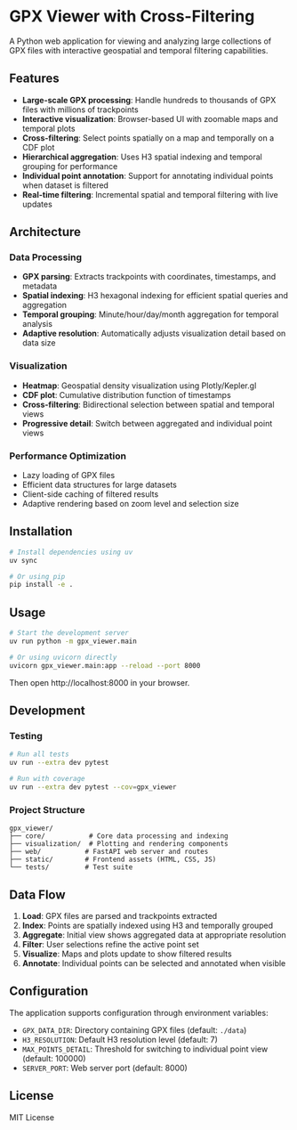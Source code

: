 # GPX Viewer with Cross-Filtering

A Python web application for viewing and analyzing large collections of GPX files with interactive geospatial and temporal filtering capabilities.

## Features

- **Large-scale GPX processing**: Handle hundreds to thousands of GPX files with millions of trackpoints
- **Interactive visualization**: Browser-based UI with zoomable maps and temporal plots
- **Cross-filtering**: Select points spatially on a map and temporally on a CDF plot
- **Hierarchical aggregation**: Uses H3 spatial indexing and temporal grouping for performance
- **Individual point annotation**: Support for annotating individual points when dataset is filtered
- **Real-time filtering**: Incremental spatial and temporal filtering with live updates

## Architecture

### Data Processing
- **GPX parsing**: Extracts trackpoints with coordinates, timestamps, and metadata
- **Spatial indexing**: H3 hexagonal indexing for efficient spatial queries and aggregation
- **Temporal grouping**: Minute/hour/day/month aggregation for temporal analysis
- **Adaptive resolution**: Automatically adjusts visualization detail based on data size

### Visualization
- **Heatmap**: Geospatial density visualization using Plotly/Kepler.gl
- **CDF plot**: Cumulative distribution function of timestamps
- **Cross-filtering**: Bidirectional selection between spatial and temporal views
- **Progressive detail**: Switch between aggregated and individual point views

### Performance Optimization
- Lazy loading of GPX files
- Efficient data structures for large datasets
- Client-side caching of filtered results
- Adaptive rendering based on zoom level and selection size

## Installation

```bash
# Install dependencies using uv
uv sync

# Or using pip
pip install -e .
```

## Usage

```bash
# Start the development server
uv run python -m gpx_viewer.main

# Or using uvicorn directly
uvicorn gpx_viewer.main:app --reload --port 8000
```

Then open http://localhost:8000 in your browser.

## Development

### Testing
```bash
# Run all tests
uv run --extra dev pytest

# Run with coverage
uv run --extra dev pytest --cov=gpx_viewer
```

### Project Structure
```
gpx_viewer/
├── core/           # Core data processing and indexing
├── visualization/  # Plotting and rendering components
├── web/           # FastAPI web server and routes
├── static/        # Frontend assets (HTML, CSS, JS)
└── tests/         # Test suite
```

## Data Flow

1. **Load**: GPX files are parsed and trackpoints extracted
2. **Index**: Points are spatially indexed using H3 and temporally grouped
3. **Aggregate**: Initial view shows aggregated data at appropriate resolution
4. **Filter**: User selections refine the active point set
5. **Visualize**: Maps and plots update to show filtered results
6. **Annotate**: Individual points can be selected and annotated when visible

## Configuration

The application supports configuration through environment variables:
- `GPX_DATA_DIR`: Directory containing GPX files (default: `./data`)
- `H3_RESOLUTION`: Default H3 resolution level (default: 7)
- `MAX_POINTS_DETAIL`: Threshold for switching to individual point view (default: 100000)
- `SERVER_PORT`: Web server port (default: 8000)

## License

MIT License